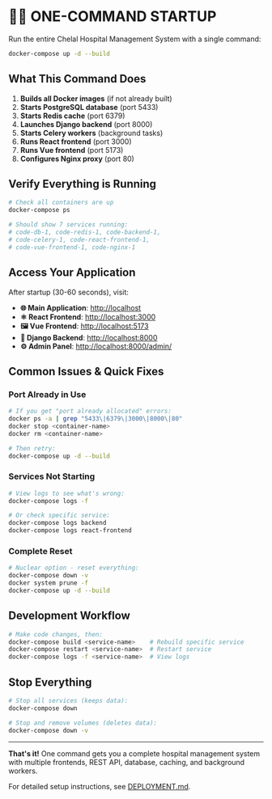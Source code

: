 # 🏃‍♂️ ONE-COMMAND STARTUP

Run the entire Chelal Hospital Management System with a single command:

```bash
docker-compose up -d --build
```

## What This Command Does

1. **Builds all Docker images** (if not already built)
2. **Starts PostgreSQL database** (port 5433)
3. **Starts Redis cache** (port 6379)  
4. **Launches Django backend** (port 8000)
5. **Starts Celery workers** (background tasks)
6. **Runs React frontend** (port 3000)
7. **Runs Vue frontend** (port 5173)
8. **Configures Nginx proxy** (port 80)

## Verify Everything is Running

```bash
# Check all containers are up
docker-compose ps

# Should show 7 services running:
# code-db-1, code-redis-1, code-backend-1, 
# code-celery-1, code-react-frontend-1, 
# code-vue-frontend-1, code-nginx-1
```

## Access Your Application

After startup (30-60 seconds), visit:

- **🌐 Main Application**: <http://localhost>
- **⚛️ React Frontend**: <http://localhost:3000>
- **🖼️ Vue Frontend**: <http://localhost:5173>
- **🐍 Django Backend**: <http://localhost:8000>
- **⚙️ Admin Panel**: <http://localhost:8000/admin/>

## Common Issues & Quick Fixes

### Port Already in Use

```bash
# If you get "port already allocated" errors:
docker ps -a | grep "5433\|6379\|3000\|8000\|80"
docker stop <container-name>
docker rm <container-name>

# Then retry:
docker-compose up -d --build
```

### Services Not Starting

```bash
# View logs to see what's wrong:
docker-compose logs -f

# Or check specific service:
docker-compose logs backend
docker-compose logs react-frontend
```

### Complete Reset

```bash
# Nuclear option - reset everything:
docker-compose down -v
docker system prune -f
docker-compose up -d --build
```

## Development Workflow

```bash
# Make code changes, then:
docker-compose build <service-name>    # Rebuild specific service
docker-compose restart <service-name>  # Restart service
docker-compose logs -f <service-name>  # View logs
```

## Stop Everything

```bash
# Stop all services (keeps data):
docker-compose down

# Stop and remove volumes (deletes data):
docker-compose down -v
```

---

**That's it!** One command gets you a complete hospital management system with multiple frontends, REST API, database, caching, and background workers.

For detailed setup instructions, see [DEPLOYMENT.md](DEPLOYMENT.md).
